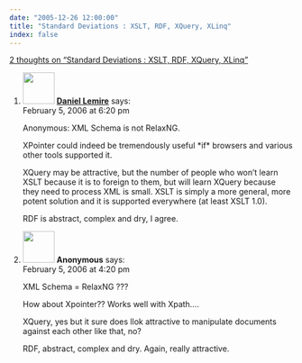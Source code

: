 ```yaml
---
date: "2005-12-26 12:00:00"
title: "Standard Deviations : XSLT, RDF, XQuery, XLinq"
index: false
---
```


[2 thoughts on &ldquo;Standard Deviations : XSLT, RDF, XQuery, XLinq&rdquo;](/lemire/blog/2005/12-26-standard-deviations-i-dont-get-it-xslt-rdf-xquery-xlinq)

<ol class="comment-list">
<li id="comment-3636" class="comment even thread-even depth-1">
<div class="comment-author vcard">
<img alt src="https://secure.gravatar.com/avatar/9c8641f1aebb6763ecf07d31107db2c6?s=56&#038;d=mm&#038;r=g" srcset="https://secure.gravatar.com/avatar/9c8641f1aebb6763ecf07d31107db2c6?s=112&#038;d=mm&#038;r=g 2x" class="avatar avatar-56 photo" height="56" width="56" decoding="async" /> <b class="fn"><a href="https://lemire.me/blog/" class="url" rel="ugc">Daniel Lemire</a></b> <span class="says">says:</span> </div>
<div class="comment-metadata"><time datetime="2006-02-05T18:20:49+00:00">February 5, 2006 at 6:20 pm</time></a> </div>
<div class="comment-content">
<p>Anonymous: XML Schema is not RelaxNG.</p>
<p>XPointer could indeed be tremendously useful *if* browsers and various other tools supported it.</p>
<p>XQuery may be attractive, but the number of people who won&rsquo;t learn XSLT because it is to foreign to them, but will learn XQuery because they need to process XML is small. XSLT is simply a more general, more potent solution and it is supported everywhere (at least XSLT 1.0).</p>
<p>RDF is abstract, complex and dry, I agree.</p>
</div>
</li>
<li id="comment-3634" class="comment odd alt thread-odd thread-alt depth-1">
<div class="comment-author vcard">
<img alt src="https://secure.gravatar.com/avatar/?s=56&#038;d=mm&#038;r=g" srcset="https://secure.gravatar.com/avatar/?s=112&#038;d=mm&#038;r=g 2x" class="avatar avatar-56 photo avatar-default" height="56" width="56" decoding="async" /> <b class="fn">Anonymous</b> <span class="says">says:</span> </div>
<div class="comment-metadata"><time datetime="2006-02-05T16:20:00+00:00">February 5, 2006 at 4:20 pm</time></a> </div>
<div class="comment-content">
<p>XML Schema = RelaxNG ???</p>
<p>How about Xpointer?? Works well with Xpath&#8230;.</p>
<p>XQuery, yes but it sure does llok attractive to manipulate documents against each other like that, no?</p>
<p>RDF, abstract, complex and dry. Again, really attractive.</p>
</div>
</li>
</ol>
